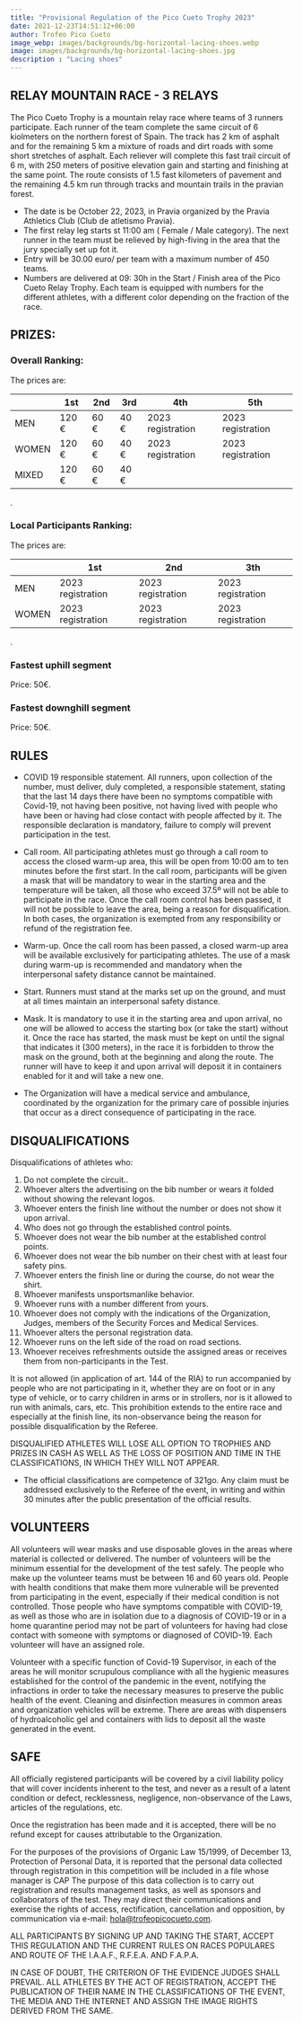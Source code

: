 ```yaml
---
title: "Provisional Regulation of the Pico Cueto Trophy 2023"
date: 2021-12-23T14:51:12+06:00
author: Trofeo Pico Cueto
image_webp: images/backgrounds/bg-horizontal-lacing-shoes.webp
image: images/backgrounds/bg-horizontal-lacing-shoes.jpg
description : "Lacing shoes"
---
```


## RELAY MOUNTAIN RACE - 3 RELAYS

The Pico Cueto Trophy is a mountain relay race where teams of 3 runners participate. Each runner of the team complete the same circuit of 6 kiolmeters on the northern forest of Spain. The track has 2 km of asphalt and for the remaining 5 km a mixture of roads and dirt roads with some short stretches of asphalt. Each reliever will complete this fast trail circuit of 6 m, with 250 meters of positive elevation gain and starting and finishing at the same point. The route consists of 1.5 fast kilometers of pavement and the remaining 4.5 km run through tracks and mountain trails in the pravian forest.

* The date is be October 22, 2023, in Pravia organized by the Pravia Athletics Club (Club de atletismo Pravia).
* The first relay leg starts st 11:00 am ( Female / Male category). The next runner in the team must be relieved by high-fiving in the area that the jury specially set up fot it. 
* Entry  will be 30.00 euro/ per team with a maximum number of 450 teams.
* Numbers are delivered at 09: 30h in the Start / Finish area of the Pico Cueto Relay Trophy.
Each team is equipped with numbers for the different athletes, with a different color depending on the fraction of the race.

## PRIZES:

###	Overall Ranking:

The prices are:

| | 1st | 2nd | 3rd | 4th | 5th | 
| --| -------- | -------- | -------- | -------- | -------- |    
| MEN | 120 €| 60 € | 40 € | 2023 registration | 2023 registration | 
| WOMEN | 120 € | 60 € | 40 € | 2023 registration | 2023 registration | 
| MIXED | 120 € | 60 € | 40 € | 
.

###	Local Participants Ranking:

The prices are:
	
| | 1st | 2nd | 3th | 
| --| -------- | -------- | -------- |  
| MEN | 2023 registration | 2023 registration | 2023 registration |
| WOMEN | 2023 registration | 2023 registration | 2023 registration | 

.

###	Fastest uphill segment

Price: 50€.

###	Fastest downghill segment 

Price: 50€.


## RULES

* COVID 19 responsible statement. All runners, upon collection of the number, must deliver, duly completed, a responsible statement, stating that the last 14 days there have been no symptoms compatible with Covid-19, not having been positive, not having lived with people who have been or having had close contact with people affected by it. The responsible declaration is mandatory, failure to comply will prevent participation in the test.

* Call room. All participating athletes must go through a call room to access the closed warm-up area, this will be open from 10:00 am to ten minutes before the first start. In the call room, participants will be given a mask that will be mandatory to wear in the starting area and the temperature will be taken, all those who exceed 37.5º will not be able to participate in the race. Once the call room control has been passed, it will not be possible to leave the area, being a reason for disqualification. In both cases, the organization is exempted from any responsibility or refund of the registration fee.

* Warm-up. Once the call room has been passed, a closed warm-up area will be available exclusively for participating athletes. The use of a mask during warm-up is recommended and mandatory when the interpersonal safety distance cannot be maintained.

* Start. Runners must stand at the marks set up on the ground, and must at all times maintain an interpersonal safety distance.

* Mask. It is mandatory to use it in the starting area and upon arrival, no one will be allowed to access the starting box (or take the start) without it. Once the race has started, the mask must be kept on until the signal that indicates it (300 meters), in the race it is forbidden to throw the mask on the ground, both at the beginning and along the route. The runner will have to keep it and upon arrival will deposit it in containers enabled for it and will take a new one.

* The Organization will have a medical service and ambulance, coordinated by the organization for the primary care of possible injuries that occur as a direct consequence of participating in the race.

## DISQUALIFICATIONS

Disqualifications of athletes who:

1. Do not complete the circuit..
2. Whoever alters the advertising on the bib number or wears it folded without showing the relevant logos.
3. Whoever enters the finish line without the number or does not show it upon arrival.
4. Who does not go through the established control points.
5. Whoever does not wear the bib number at the established control points.
6. Whoever does not wear the bib number on their chest with at least four safety pins.
7. Whoever enters the finish line or during the course, do not wear the shirt.
8. Whoever manifests unsportsmanlike behavior.
9. Whoever runs with a number different from yours.
10. Whoever does not comply with the indications of the Organization, Judges, members of the Security Forces and Medical Services.
11. Whoever alters the personal registration data.
12. Whoever runs on the left side of the road on road sections.
13. Whoever receives refreshments outside the assigned areas or receives them from non-participants in the Test.

It is not allowed (in application of art. 144 of the RIA) to run accompanied by people who are not participating in it, whether they are on foot or in any type of vehicle, or to carry children in arms or in strollers, nor is it allowed to run with animals, cars, etc. This prohibition extends to the entire race and especially at the finish line, its non-observance being the reason for possible disqualification by the Referee.

DISQUALIFIED ATHLETES WILL LOSE ALL OPTION TO TROPHIES AND PRIZES IN CASH AS WELL AS THE LOSS OF POSITION AND TIME IN THE CLASSIFICATIONS, IN WHICH THEY WILL NOT APPEAR.

*  The official classifications are competence of 321go.
Any claim must be addressed exclusively to the Referee of the event, in writing and within 30 minutes after the public presentation of the official results.

## VOLUNTEERS  

All volunteers will wear masks and use disposable gloves in the areas where material is collected or delivered. The number of volunteers will be the minimum essential for the development of the test safely. The people who make up the volunteer teams must be between 16 and 60 years old. People with health conditions that make them more vulnerable will be prevented from participating in the event, especially if their medical condition is not controlled. Those people who have symptoms compatible with COVID-19, as well as those who are in isolation due to a diagnosis of COVID-19 or in a home quarantine period may not be part of volunteers for having had close contact with someone with symptoms or diagnosed of COVID-19. Each volunteer will have an assigned role.

Volunteer with a specific function of Covid-19 Supervisor, in each of the areas he will monitor scrupulous compliance with all the hygienic measures established for the control of the pandemic in the event, notifying the infractions in order to take the necessary measures to preserve the public health of the event. Cleaning and disinfection measures in common areas and organization vehicles will be extreme. There are areas with dispensers of hydroalcoholic gel and containers with lids to deposit all the waste generated in the event.

## SAFE

All officially registered participants will be covered by a civil liability policy that will cover incidents inherent to the test, and never as a result of a latent condition or defect, recklessness, negligence, non-observance of the Laws, articles of the regulations, etc.

Once the registration has been made and it is accepted, there will be no refund except for causes attributable to the Organization.

For the purposes of the provisions of Organic Law 15/1999, of December 13, Protection of Personal Data, it is reported that the personal data collected through registration in this competition will be included in a file whose manager is CAP The purpose of this data collection is to carry out registration and results management tasks, as well as sponsors and collaborators of the test. They may direct their communications and exercise the rights of access, rectification, cancellation and opposition, by communication via e-mail: [hola@trofeopicocueto.com](mailto:hola@trofeopicocueto.com).

 ALL PARTICIPANTS BY SIGNING UP AND TAKING THE START, ACCEPT THIS REGULATION AND THE CURRENT RULES ON RACES POPULARES AND ROUTE OF THE I.A.A.F., R.F.E.A. AND F.A.P.A.

IN CASE OF DOUBT, THE CRITERION OF THE EVIDENCE JUDGES SHALL PREVAIL.
ALL ATHLETES BY THE ACT OF REGISTRATION, ACCEPT THE PUBLICATION OF THEIR NAME IN THE CLASSIFICATIONS OF THE EVENT, THE MEDIA AND THE INTERNET AND ASSIGN THE IMAGE RIGHTS DERIVED FROM THE SAME.
